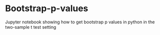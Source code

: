 # Bootstrap-p-values
Jupyter notebook showing how to get bootstrap p values in python in the two-sample t test setting
